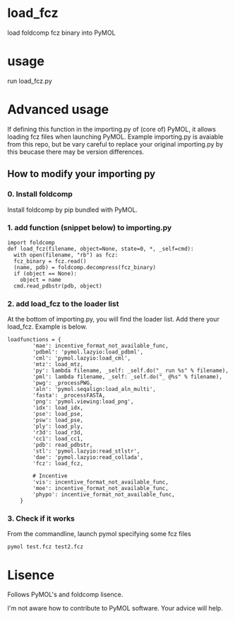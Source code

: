 # load_fcz
load foldcomp fcz binary into PyMOL

# usage
run load_fcz.py

# Advanced usage
If defining this function in the importing.py of (core of) PyMOL, it allows loading fcz files when launching PyMOL.
Example importing.py is avaiable from this repo, but be vary careful to replace your original importing.py by this beucase there may be version differences.

## How to modify your importing py

### 0. Install foldcomp

Install foldcomp by pip bundled with PyMOL. 

### 1. add function (snippet below) to importing.py
```
import foldcomp
def load_fcz(filename, object=None, state=0, *, _self=cmd):
  with open(filename, "rb") as fcz:
  fcz_binary = fcz.read()
  (name, pdb) = foldcomp.decompress(fcz_binary)
  if (object == None):
    object = name
  cmd.read_pdbstr(pdb, object)
```  
### 2. add load_fcz to the loader list

At the bottom of importing.py, you will find the loader list. Add there your load_fcz.
Example is below.

```
loadfunctions = {
        'mae': incentive_format_not_available_func,
        'pdbml': 'pymol.lazyio:load_pdbml',
        'cml': 'pymol.lazyio:load_cml',
        'mtz': load_mtz,
        'py': lambda filename, _self: _self.do("_ run %s" % filename),
        'pml': lambda filename, _self: _self.do("_ @%s" % filename),
        'pwg': _processPWG,
        'aln': 'pymol.seqalign:load_aln_multi',
        'fasta': _processFASTA,
        'png': 'pymol.viewing:load_png',
        'idx': load_idx,
        'pse': load_pse,
        'psw': load_pse,
        'ply': load_ply,
        'r3d': load_r3d,
        'cc1': load_cc1,
        'pdb': read_pdbstr,
        'stl': 'pymol.lazyio:read_stlstr',
        'dae': 'pymol.lazyio:read_collada',
        'fcz': load_fcz,

        # Incentive
        'vis': incentive_format_not_available_func,
        'moe': incentive_format_not_available_func,
        'phypo': incentive_format_not_available_func,
    }
```
### 3. Check if it works

From the commandline, launch pymol specifying some fcz files

```
pymol test.fcz test2.fcz 
```

# Lisence

Follows PyMOL's and foldcomp lisence. 

I'm not aware how to contribute to PyMOL software. Your advice will help. 
